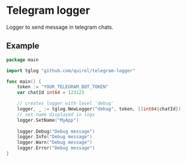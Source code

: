 # Telegram logger

Logger to send message in telegram chats.

## Example

```go
package main

import tglog "github.com/quirel/telegram-logger"

func main() {
	token := "YOUR_TELEGRAM_BOT_TOKEN"
	var chatId int64 = 123123

	// creates logger with level 'debug'
	logger, _ := tglog.NewLogger("debug", token, []int64{chatId})
	// set name displayed in logs
	logger.SetName("MyApp")
	
	logger.Debug("Debug message")
	logger.Info("Debug message")
	logger.Warn("Debug message")
	logger.Error("Debug message")
}
```
